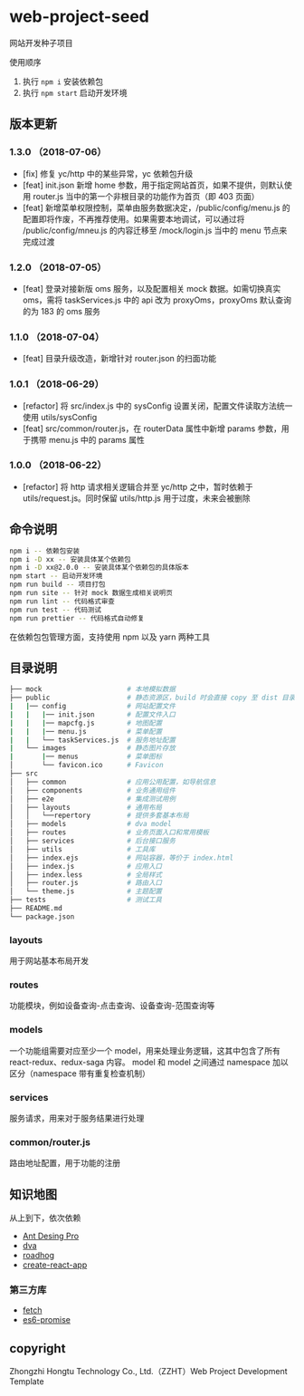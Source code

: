 # web-project-seed

网站开发种子项目

使用顺序

1. 执行 `npm i` 安装依赖包
2. 执行 `npm start` 启动开发环境

## 版本更新

### 1.3.0 （2018-07-06）

+ [fix] 修复 yc/http 中的某些异常，yc 依赖包升级
+ [feat] init.json 新增 home 参数，用于指定网站首页，如果不提供，则默认使用 router.js 当中的第一个非根目录的功能作为首页（即 403 页面）
+ [feat] 新增菜单权限控制，菜单由服务数据决定，/public/config/menu.js 的配置即将作废，不再推荐使用。如果需要本地调试，可以通过将 /public/config/mneu.js 的内容迁移至 /mock/login.js 当中的 menu 节点来完成过渡

### 1.2.0 （2018-07-05）

+ [feat] 登录对接新版 oms 服务，以及配置相关 mock 数据。如需切换真实 oms，需将 taskServices.js 中的 api 改为 proxyOms，proxyOms 默认查询的为 183 的 oms 服务

### 1.1.0 （2018-07-04）

+ [feat] 目录升级改造，新增针对 router.json 的扫面功能

### 1.0.1 （2018-06-29）

+ [refactor] 将 src/index.js 中的 sysConfig 设置关闭，配置文件读取方法统一使用 utils/sysConfig
+ [feat] src/common/router.js，在 routerData 属性中新增 params 参数，用于携带 menu.js 中的 params 属性

### 1.0.0 （2018-06-22）

+ [refactor] 将 http 请求相关逻辑合并至 yc/http 之中，暂时依赖于 utils/request.js。同时保留 utils/http.js 用于过度，未来会被删除

## 命令说明

```bash
npm i -- 依赖包安装
npm i -D xx -- 安装具体某个依赖包
npm i -D xx@2.0.0 -- 安装具体某个依赖包的具体版本
npm start -- 启动开发环境
npm run build -- 项目打包
npm run site -- 针对 mock 数据生成相关说明页
npm run lint -- 代码格式审查
npm run test -- 代码测试
npm run prettier -- 代码格式自动修复
```

在依赖包包管理方面，支持使用 npm 以及 yarn 两种工具

## 目录说明

```bash
├── mock                     # 本地模拟数据
├── public                   # 静态资源区，build 时会直接 copy 至 dist 目录
|   |── config               # 网站配置文件
|   |   |── init.json        # 配置文件入口
|   |   |── mapcfg.js        # 地图配置
|   |   |── menu.js          # 菜单配置
|   |   └── taskServices.js  # 服务地址配置
|   └── images               # 静态图片存放
|       |── menus            # 菜单图标
│       └── favicon.ico      # Favicon
├── src
│   ├── common               # 应用公用配置，如导航信息
│   ├── components           # 业务通用组件
│   ├── e2e                  # 集成测试用例
│   ├── layouts              # 通用布局
│   │   └──repertory         # 提供多套基本布局
│   ├── models               # dva model
│   ├── routes               # 业务页面入口和常用模板
│   ├── services             # 后台接口服务
│   ├── utils                # 工具库
│   ├── index.ejs            # 网站容器，等价于 index.html
│   ├── index.js             # 应用入口
│   ├── index.less           # 全局样式
│   ├── router.js            # 路由入口
│   └── theme.js             # 主题配置
├── tests                    # 测试工具
├── README.md
└── package.json
```

### layouts

用于网站基本布局开发

### routes

功能模块，例如设备查询-点击查询、设备查询-范围查询等

### models

一个功能组需要对应至少一个 model，用来处理业务逻辑，这其中包含了所有 react-redux、redux-saga 内容。
model 和 model 之间通过 namespace 加以区分（namespace 带有重复检查机制）

### services

服务请求，用来对于服务结果进行处理

### common/router.js

路由地址配置，用于功能的注册

## 知识地图

从上到下，依次依赖

+ [Ant Desing Pro](https://github.com/ant-design/ant-design-pro/blob/master/README.zh-CN.md)
+ [dva](https://github.com/dvajs/dva/blob/master/README_zh-CN.md)
+ [roadhog](https://github.com/sorrycc/roadhog/blob/master/README.md)
+ [create-react-app](https://github.com/facebookincubator/create-react-app/blob/master/README.md)

### 第三方库

+ [fetch](https://github.com/matthew-andrews/isomorphic-fetch)
+ [es6-promise](https://github.com/stefanpenner/es6-promise)

## copyright

Zhongzhi Hongtu Technology Co., Ltd.（ZZHT）Web Project Development Template

